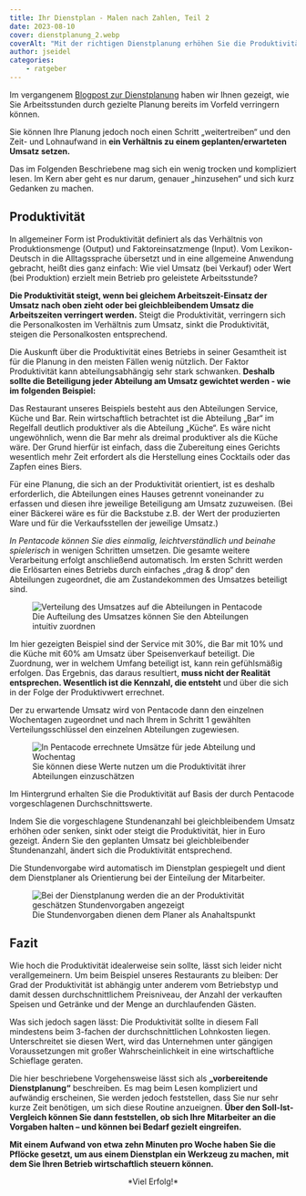 ```yaml
---
title: Ihr Dienstplan - Malen nach Zahlen, Teil 2
date: 2023-08-10
cover: dienstplanung_2.webp
coverAlt: "Mit der richtigen Dienstplanung erhöhen Sie die Produktivität ihres Betriebes"
author: jseidel
categories:
    - ratgeber
---
```


Im vergangenem [Blogpost zur Dienstplanung](/blog/dienstplanung/) haben wir Ihnen gezeigt, wie Sie Arbeitsstunden durch gezielte Planung bereits im Vorfeld verringern können.

Sie können Ihre Planung jedoch noch einen Schritt „weitertreiben“ und den
Zeit- und Lohnaufwand in **ein Verhältnis zu einem geplanten/erwarteten
Umsatz setzen.**

Das im Folgenden Beschriebene mag sich ein wenig trocken und kompliziert lesen. Im Kern aber geht es nur darum, genauer „hinzusehen“ und sich kurz Gedanken zu machen.

## Produktivität

In allgemeiner Form ist Produktivität definiert als das Verhältnis von Produktionsmenge (Output) und Faktoreinsatzmenge (Input).
Vom Lexikon-Deutsch in die Alltagssprache übersetzt und in eine allgemeine Anwendung gebracht, heißt dies ganz einfach: Wie viel Umsatz (bei Verkauf) oder Wert (bei Produktion) erzielt mein Betrieb pro geleistete Arbeitsstunde?

**Die Produktivität steigt, wenn bei gleichem Arbeitszeit-Einsatz der Umsatz nach oben zieht oder bei gleichbleibendem Umsatz die Arbeitszeiten verringert werden.** Steigt die Produktivität, verringern sich die Personalkosten im Verhältnis zum Umsatz, sinkt die Produktivität, steigen die Personalkosten entsprechend.

Die Auskunft über die Produktivität eines Betriebs in seiner Gesamtheit ist für die Planung in den meisten Fällen wenig nützlich. Der Faktor Produktivität kann abteilungsabhängig sehr stark schwanken. **Deshalb sollte die Beteiligung jeder Abteilung am Umsatz gewichtet werden - wie im folgenden Beispiel:**

Das Restaurant unseres Beispiels besteht aus den Abteilungen Service, Küche und Bar. Rein wirtschaftlich betrachtet ist die Abteilung „Bar“ im Regelfall deutlich produktiver als die Abteilung „Küche“. Es wäre nicht ungewöhnlich, wenn die Bar mehr als dreimal produktiver als die Küche wäre. Der Grund hierfür ist einfach, dass die Zubereitung eines Gerichts wesentlich mehr Zeit erfordert als die Herstellung eines Cocktails oder das Zapfen eines Biers.

Für eine Planung, die sich an der Produktivität orientiert, ist es deshalb erforderlich, die Abteilungen eines Hauses getrennt voneinander zu erfassen und diesen ihre jeweilige Beteiligung am Umsatz zuzuweisen. (Bei einer Bäckerei wäre es für die Backstube z.B. der Wert der produzierten Ware und für die Verkaufsstellen der jeweilige Umsatz.)

*In Pentacode können Sie dies einmalig, leichtverständlich und beinahe spielerisch* in wenigen Schritten umsetzen. Die gesamte weitere Verarbeitung erfolgt anschließend automatisch. Im ersten Schritt werden die Erlösarten eines Betriebs durch einfaches „drag & drop“ den Abteilungen zugeordnet, die am Zustandekommen des Umsatzes beteiligt sind.

<figure>
<img src="produktivität_tabelle_1.webp" alt="Verteilung des Umsatzes auf die Abteilungen in Pentacode" />
<figcaption> Die Aufteilung des Umsatzes können Sie den Abteilungen intuitiv zuordnen </figcaption>
</figure>

Im hier gezeigten Beispiel sind der Service mit 30%, die Bar mit 10% und die Küche mit 60% am Umsatz über Speisenverkauf beteiligt. Die Zuordnung, wer in welchem Umfang beteiligt ist, kann rein gefühlsmäßig erfolgen. Das Ergebnis, das daraus resultiert, **muss nicht der Realität entsprechen. Wesentlich ist die Kennzahl, die entsteht** und über die sich in der Folge der Produktivwert errechnet.

Der zu erwartende Umsatz wird von Pentacode dann den einzelnen Wochentagen zugeordnet und nach Ihrem in Schritt 1 gewählten Verteilungsschlüssel den einzelnen Abteilungen zugewiesen.

<figure>
<img src="produktivität_tabelle_2.webp" alt="In Pentacode errechnete Umsätze für jede Abteilung und Wochentag" />
<figcaption> Sie können diese Werte nutzen um die Produktivität ihrer Abteilungen einzuschätzen </figcaption>
</figure>

Im Hintergrund erhalten Sie die Produktivität auf Basis der durch Pentacode vorgeschlagenen Durchschnittswerte.

Indem Sie die vorgeschlagene Stundenanzahl bei gleichbleibendem Umsatz erhöhen oder senken, sinkt oder steigt die Produktivität, hier in Euro gezeigt. Ändern Sie den geplanten Umsatz bei gleichbleibender Stundenanzahl, ändert sich die Produktivität entsprechend.

Die Stundenvorgabe wird automatisch im Dienstplan gespiegelt und dient dem Dienstplaner als Orientierung bei der Einteilung der Mitarbeiter.

<figure>
<img src="produktivität_tabelle_3.webp" alt="Bei der Dienstplanung werden die an der Produktivität geschätzen Stundenvorgaben angezeigt" />
<figcaption> Die Stundenvorgaben dienen dem Planer als Anahaltspunkt </figcaption>
</figure>

## Fazit

Wie hoch die Produktivität idealerweise sein sollte, lässt sich leider nicht verallgemeinern. Um beim Beispiel unseres Restaurants zu bleiben: Der Grad der Produktivität ist abhängig unter anderem vom Betriebstyp und damit dessen durchschnittlichem Preisniveau, der Anzahl der verkauften Speisen und Getränke und der Menge an durchlaufenden Gästen.

Was sich jedoch sagen lässt: Die Produktivität sollte in diesem Fall mindestens beim 3-fachen der durchschnittlichen Lohnkosten liegen. Unterschreitet sie diesen Wert, wird das Unternehmen unter gängigen Voraussetzungen mit großer Wahrscheinlichkeit in eine wirtschaftliche Schieflage geraten.

Die hier beschriebene Vorgehensweise lässt sich als **„vorbereitende Dienstplanung“** beschreiben. Es mag beim Lesen kompliziert und aufwändig erscheinen, Sie werden jedoch feststellen, dass Sie nur sehr kurze Zeit benötigen, um sich diese Routine anzueignen. **Über den Soll-Ist-Vergleich können Sie dann feststellen, ob sich Ihre Mitarbeiter an die Vorgaben halten – und können bei Bedarf gezielt eingreifen.**

**Mit einem Aufwand von etwa zehn Minuten pro Woche haben Sie die Pflöcke gesetzt, um aus einem Dienstplan ein Werkzeug zu machen, mit dem Sie Ihren Betrieb wirtschaftlich steuern können.**

<p style="text-align: center;"> *Viel Erfolg!* </p>
